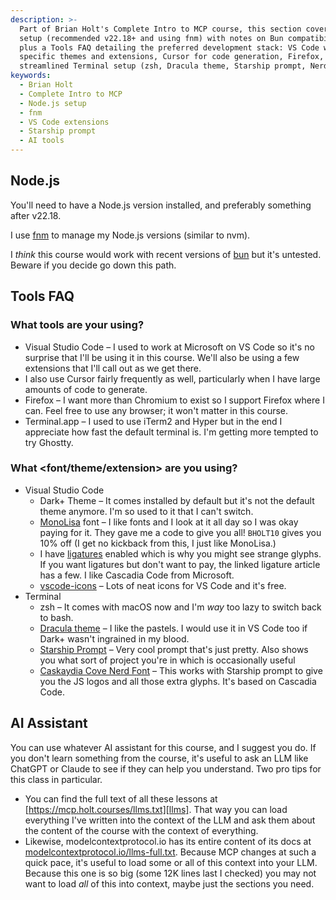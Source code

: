 ```yaml
---
description: >-
  Part of Brian Holt's Complete Intro to MCP course, this section covers Node.js
  setup (recommended v22.18+ and using fnm) with notes on Bun compatibility,
  plus a Tools FAQ detailing the preferred development stack: VS Code with
  specific themes and extensions, Cursor for code generation, Firefox, and a
  streamlined Terminal setup (zsh, Dracula theme, Starship prompt, Nerd Font).
keywords:
  - Brian Holt
  - Complete Intro to MCP
  - Node.js setup
  - fnm
  - VS Code extensions
  - Starship prompt
  - AI tools
---
```


## Node.js

You'll need to have a Node.js version installed, and preferably something after v22.18.

I use [fnm][fnm] to manage my Node.js versions (similar to nvm).

I _think_ this course would work with recent versions of [bun][bun] but it's untested. Beware if you decide go down this path.

## Tools FAQ

### What tools are your using?

- Visual Studio Code – I used to work at Microsoft on VS Code so it's no surprise that I'll be using it in this course. We'll also be using a few extensions that I'll call out as we get there.
- I also use Cursor fairly frequently as well, particularly when I have large amounts of code to generate.
- Firefox – I want more than Chromium to exist so I support Firefox where I can. Feel free to use any browser; it won't matter in this course.
- Terminal.app – I used to use iTerm2 and Hyper but in the end I appreciate how fast the default terminal is. I'm getting more tempted to try Ghostty.

### What <font/theme/extension> are you using?

- Visual Studio Code
  - Dark+ Theme – It comes installed by default but it's not the default theme anymore. I'm so used to it that I can't switch.
  - [MonoLisa][monolisa] font – I like fonts and I look at it all day so I was okay paying for it. They gave me a code to give you all! `BHOLT10` gives you 10% off (I get no kickback from this, I just like MonoLisa.)
  - I have [ligatures][ligatures] enabled which is why you might see strange glyphs. If you want ligatures but don't want to pay, the linked ligature article has a few. I like Cascadia Code from Microsoft.
  - [vscode-icons][vscode-icons] – Lots of neat icons for VS Code and it's free.
- Terminal
  - zsh – It comes with macOS now and I'm _way_ too lazy to switch back to bash.
  - [Dracula theme][dracula] – I like the pastels. I would use it in VS Code too if Dark+ wasn't ingrained in my blood.
  - [Starship Prompt][starship] – Very cool prompt that's just pretty. Also shows you what sort of project you're in which is occasionally useful
  - [Caskaydia Cove Nerd Font][nerd] – This works with Starship prompt to give you the JS logos and all those extra glyphs. It's based on Cascadia Code.

## AI Assistant

You can use whatever AI assistant for this course, and I suggest you do. If you don't learn something from the course, it's useful to ask an LLM like ChatGPT or Claude to see if they can help you understand. Two pro tips for this class in particular.

- You can find the full text of all these lessons at [https://mcp.holt.courses/llms.txt][llms]. That way you can load everything I've written into the context of the LLM and ask them about the content of the course with the context of everything.
- Likewise, modelcontextprotocol.io has its entire content of its docs at [modelcontextprotocol.io/llms-full.txt][mcp]. Because MCP changes at such a quick pace, it's useful to load some or all of this context into your LLM. Because this one is so big (some 12K lines last I checked) you may not want to load _all_ of this into context, maybe just the sections you need.

[ligatures]: https://worldofzero.com/posts/enable-font-ligatures-vscode/
[monolisa]: https://www.monolisa.dev/
[vscode-icons]: https://marketplace.visualstudio.com/items?itemName=vscode-icons-team.vscode-icons
[dracula]: https://draculatheme.com/
[starship]: https://starship.rs/
[nerd]: https://www.nerdfonts.com/font-downloads
[fnm]: https://github.com/Schniz/fnm
[bun]: https://bun.sh/
[llms]: https://mcp.holt.courses/llms.txt
[mcp]: https://modelcontextprotocol.io/llms-full.txt
